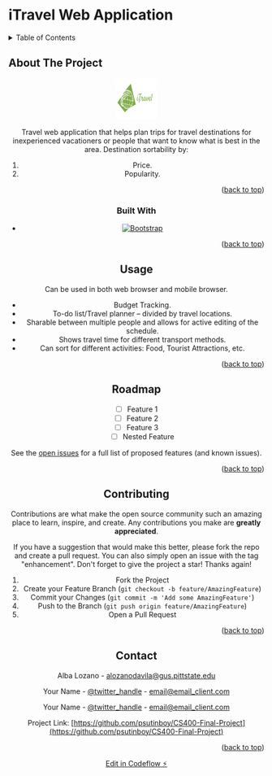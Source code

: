 <a name="readme-top"></a>
# iTravel Web Application
<!-- TABLE OF CONTENTS -->
<details>
  <summary>Table of Contents</summary>
  <ol>
    <li>
      <a href="#about-the-project">About The Project</a>
      <ul>
        <li><a href="#built-with">Built With</a></li>
      </ul>
    </li>
    <li><a href="#usage">Usage</a></li>
    <li><a href="#roadmap">Roadmap</a></li>
    <li><a href="#contributing">Contributing</a></li>
    <li><a href="#contact">Contact</a></li>
  </ol>
</details>



<!-- ABOUT THE PROJECT -->
## About The Project

<div align="center">
  <a href="https://github.com/psutinboy/cs400-final-project">
    <img src="images/logo.png" alt="Logo" width="80" height="80">
  </a>

Travel web application that helps plan trips for travel destinations for inexperienced vacationers or people that want to know what is best in the area.
Destination sortability by:
1. Price.
2. Popularity.



<p align="right">(<a href="#readme-top">back to top</a>)</p>



### Built With

* [![Bootstrap][Bootstrap.com]][Bootstrap-url]

<p align="right">(<a href="#readme-top">back to top</a>)</p>


<!-- USAGE EXAMPLES -->
## Usage

Can be used in both web browser and mobile browser.

* Budget Tracking.
* To-do list/Travel planner – divided by travel locations.
* Sharable between multiple people and allows for active editing of the schedule. 
* Shows travel time for different transport methods.
* Can sort for different activities: Food, Tourist Attractions, etc.

<p align="right">(<a href="#readme-top">back to top</a>)</p>



<!-- ROADMAP -->
## Roadmap

- [ ] Feature 1
- [ ] Feature 2
- [ ] Feature 3
    - [ ] Nested Feature

See the [open issues](https://github.com/github_username/repo_name/issues) for a full list of proposed features (and known issues).

<p align="right">(<a href="#readme-top">back to top</a>)</p>



<!-- CONTRIBUTING -->
## Contributing

Contributions are what make the open source community such an amazing place to learn, inspire, and create. Any contributions you make are **greatly appreciated**.

If you have a suggestion that would make this better, please fork the repo and create a pull request. You can also simply open an issue with the tag "enhancement".
Don't forget to give the project a star! Thanks again!

1. Fork the Project
2. Create your Feature Branch (`git checkout -b feature/AmazingFeature`)
3. Commit your Changes (`git commit -m 'Add some AmazingFeature'`)
4. Push to the Branch (`git push origin feature/AmazingFeature`)
5. Open a Pull Request

<p align="right">(<a href="#readme-top">back to top</a>)</p>


<!-- CONTACT -->
## Contact

Alba Lozano - alozanodavila@gus.pittstate.edu

Your Name - [@twitter_handle](https://twitter.com/twitter_handle) - email@email_client.com

Your Name - [@twitter_handle](https://twitter.com/twitter_handle) - email@email_client.com

Project Link: [https://github.com/psutinboy/CS400-Final-Project](https://github.com/psutinboy/CS400-Final-Project)

<p align="right">(<a href="#readme-top">back to top</a>)</p>

[Bootstrap.com]: https://img.shields.io/badge/Bootstrap-563D7C?style=for-the-badge&logo=bootstrap&logoColor=white
[Bootstrap-url]: https://getbootstrap.com

[Edit in Codeflow ⚡️](https://stackblitz.com/~/github.com/psutinboy/CS400-Final-Project)